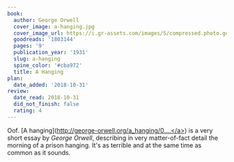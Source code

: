 ```yaml
---
book:
  author: George Orwell
  cover_image: a-hanging.jpg
  cover_image_url: https://i.gr-assets.com/images/S/compressed.photo.goodreads.com/books/1377920636l/1803144._SY160_.jpg
  goodreads: '1803144'
  pages: '9'
  publication_year: '1931'
  slug: a-hanging
  spine_color: '#cba972'
  title: A Hanging
plan:
  date_added: '2018-10-31'
review:
  date_read: 2018-10-31
  did_not_finish: false
  rating: 4
---
```


Oof. [A hanging](<a target="_blank" href="http://george-orwell.org/a_hanging/0.html" rel="nofollow">http://george-orwell.org/a_hanging/0....</a>) is a very short essay by *George Orwell*, describing in very matter-of-fact detail the morning of a prison hanging. It's as terrible and at the same time as common as it sounds.
